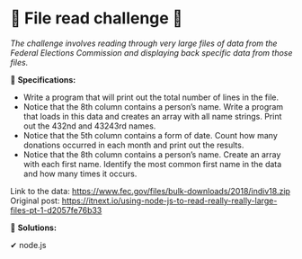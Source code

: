 # 🧩 File read challenge 🧩
_The challenge involves reading through very large files of data from the Federal Elections Commission and displaying back specific data from those files._

🧠 **Specifications:**

* Write a program that will print out the total number of lines in the file.
* Notice that the 8th column contains a person’s name. Write a program that loads in this data and creates an array with all name strings. Print out the 432nd and 43243rd names.
* Notice that the 5th column contains a form of date. Count how many donations occurred in each month and print out the results.
* Notice that the 8th column contains a person’s name. Create an array with each first name. Identify the most common first name in the data and how many times it occurs.

Link to the data: https://www.fec.gov/files/bulk-downloads/2018/indiv18.zip</br>
Original post: https://itnext.io/using-node-js-to-read-really-really-large-files-pt-1-d2057fe76b33

🧙‍ **Solutions:**

✔ node.js
